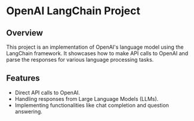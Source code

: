 # OpenAI LangChain Project

## Overview
This project is an implementation of OpenAI's language model using the LangChain framework. It showcases how to make API calls to OpenAI and parse the responses for various language processing tasks.

## Features
- Direct API calls to OpenAI.
- Handling responses from Large Language Models (LLMs).
- Implementing functionalities like chat completion and question answering.

